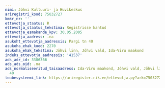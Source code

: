 ```yaml
---
nimi: Jõhvi Kultuuri- ja Huvikeskus
ariregistri_kood: 75032727
kmkr_nr: ''
ettevotja_staatus: R
ettevotja_staatus_tekstina: Registrisse kantud
ettevotja_esmakande_kpv: 30.05.2005
ettevotja_aadress: .na
asukoht_ettevotja_aadressis: Pargi tn 40
asukoha_ehak_kood: 2270
asukoha_ehak_tekstina: Jõhvi linn, Jõhvi vald, Ida-Viru maakond
indeks_ettevotja_aadressis: '41537'
ads_adr_id: 3306366
ads_ads_oid: .na
ads_normaliseeritud_taisaadress: Ida-Viru maakond, Jõhvi vald, Jõhvi linn, Pargi tn
  40
teabesysteemi_link: https://ariregister.rik.ee/ettevotja.py?ark=75032727&ref=rekvisiidid
---
```

